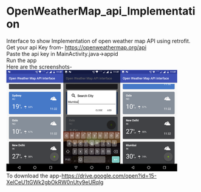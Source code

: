 # OpenWeatherMap_api_Implementation
Interface to show Implementation of open weather map API using retrofit.<br/>
Get your api Key from- https://openweathermap.org/api <br/>
Paste the api key in MainActivity.java->appid <br/>
Run the app <br/>
Here are the screenshots- <br/>
<img src="https://github.com/ashiagarwal73/OpenWeatherMap_api_Implementation/blob/master/Screenshot_20180923-113240.png" width="150" alt="output"><img src="https://github.com/ashiagarwal73/OpenWeatherMap_api_Implementation/blob/master/Screenshot_20180923-113252.png" width="150" alt="output"><img src="https://github.com/ashiagarwal73/OpenWeatherMap_api_Implementation/blob/master/Screenshot_20180923-113301.png" width="150" alt="output">
<br/>To download the app-https://drive.google.com/open?id=15-XelCeU1tGWk2gbOkRW0nUty9eURqlg
